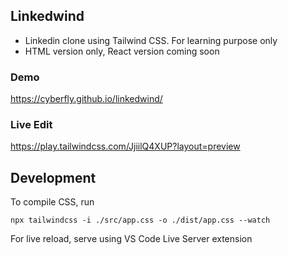 ## Linkedwind

- Linkedin clone using Tailwind CSS. For learning purpose only
- HTML version only, React version coming soon

### Demo

https://cyberfly.github.io/linkedwind/
### Live Edit

https://play.tailwindcss.com/JjiilQ4XUP?layout=preview

## Development

To compile CSS, run 

```
npx tailwindcss -i ./src/app.css -o ./dist/app.css --watch
```

For live reload, serve using VS Code Live Server extension